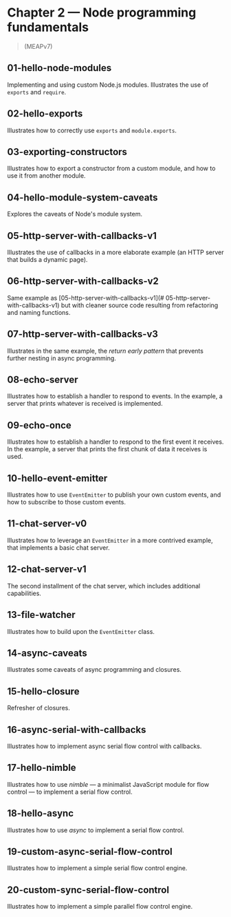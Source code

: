 # Chapter 2 &mdash; Node programming fundamentals
>  (MEAPv7)

## 01-hello-node-modules
Implementing and using custom Node.js modules. Illustrates the use of `exports` and `require`.

## 02-hello-exports
Illustrates how to correctly use `exports` and `module.exports`.

## 03-exporting-constructors
Illustrates how to export a constructor from a custom module, and how to use it from another module.

## 04-hello-module-system-caveats
Explores the caveats of Node's module system.

## 05-http-server-with-callbacks-v1
Illustrates the use of callbacks in a more elaborate example (an HTTP server that builds a dynamic page).

## 06-http-server-with-callbacks-v2
Same example as [05-http-server-with-callbacks-v1](# 05-http-server-with-callbacks-v1) but with cleaner source code resulting from refactoring and naming functions.

## 07-http-server-with-callbacks-v3
Illustrates in the same example, the *return early pattern* that prevents further nesting in async programming.

## 08-echo-server
Illustrates how to establish a handler to respond to events. In the example, a server that prints whatever is received is implemented.

## 09-echo-once
Illustrates how to establish a handler to respond to the first event it receives. In the example, a server that prints the first chunk of data it receives is used.

## 10-hello-event-emitter
Illustrates how to use `EventEmitter` to publish your own custom events, and how to subscribe to those custom events.

## 11-chat-server-v0
Illustrates how to leverage an `EventEmitter` in a more contrived example, that implements a basic chat server.

## 12-chat-server-v1
The second installment of the chat server, which includes additional capabilities.

## 13-file-watcher
Illustrates how to build upon the `EventEmitter` class.

## 14-async-caveats
Illustrates some caveats of async programming and closures.

## 15-hello-closure
Refresher of closures.

## 16-async-serial-with-callbacks
Illustrates how to implement async serial flow control with callbacks.

## 17-hello-nimble
Illustrates how to use *nimble* &mdash; a minimalist JavaScript module for flow control &mdash; to implement a serial flow control.

## 18-hello-async
Illustrates how to use *async* to implement a serial flow control.

## 19-custom-async-serial-flow-control
Illustrates how to implement a simple serial flow control engine.

## 20-custom-sync-serial-flow-control
Illustrates how to implement a simple parallel flow control engine.
